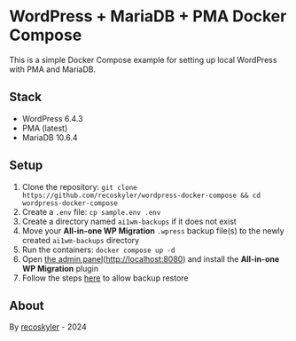 # WordPress + MariaDB + PMA Docker Compose

This is a simple Docker Compose example for setting up local WordPress with PMA and MariaDB.

## Stack

- WordPress 6.4.3
- PMA (latest)
- MariaDB 10.6.4

## Setup

1. Clone the repository: `git clone https://github.com/recoskyler/wordpress-docker-compose && cd wordpress-docker-compose`
2. Create a `.env` file: `cp sample.env .env`
3. Create a directory named `ai1wm-backups` if it does not exist
4. Move your **All-in-one WP Migration** `.wpress` backup file(s) to the newly created `ai1wm-backups` directory
5. Run the containers: `docker compose up -d`
6. Open [the admin panel](http://localhost:8080)(<http://localhost:8080>) and install the **All-in-one WP Migration** plugin
7. Follow the steps [here](https://gist.github.com/giovanni-d/f9a05638e0b31467762b71585e8c3bfa) to allow backup restore

## About

By [recoskyler](https://github.com/recoskyler) - 2024

